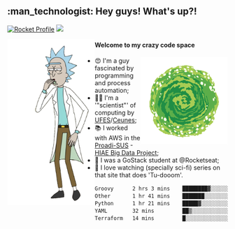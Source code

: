 
<h2> :man_technologist: Hey guys! What's up?!</h2>
                                                                         
[![Rocket Profile](https://img.shields.io/static/v1?label=Rocketseat&message=Profile&colorA=purple&color=black&logo=Rocket&logoColor=white)](https://app.rocketseat.com.br/me/elyabe)
<a href="https://www.linkedin.com/in/elyabe/"><img src="https://img.shields.io/badge/LinkedIn-informational?logo=linkedin"/></a>

<img align='left' src="https://raw.githubusercontent.com/Elyabe/Elyabe/master/images/rick-dancing.gif" width='200'>

                       
#### Welcome to my crazy code space 
<img align='right' src="https://raw.githubusercontent.com/Elyabe/elyabe/master/images/portal-3.gif" width='200'>

- :heart_eyes: I'm a guy fascinated by programming and process automation; 
- :office_worker: I'm a '"scientist"' of computing by [UFES](http://ufes.br)/[Ceunes](http://ceunes.ufes.br);
- :books: I worked with AWS in the [Proadi-SUS](https://www.einstein.br/responsabilidade-social/atuacao-com-o-ministerio-da-saude/proadi-sus) - [HIAE Big Data Project](https://www1.folha.uol.com.br/seminariosfolha/2019/05/cooperacao-entre-governo-e-hospital-leva-inteligencia-artificial-para-a-rede-publica.shtml);
- :rocket: I was a GoStack student at @Rocketseat;
- :movie_camera: I love watching (specially sci-fi) series on that site that does 'Tu-dooom'.

<!--START_SECTION:waka-->

```txt
Groovy      2 hrs 3 mins    ████████▓░░░░░░░░░░░░░░░░   34.21 %
Other       1 hr 41 mins    ███████░░░░░░░░░░░░░░░░░░   28.06 %
Python      1 hr 21 mins    █████▓░░░░░░░░░░░░░░░░░░░   22.46 %
YAML        32 mins         ██▒░░░░░░░░░░░░░░░░░░░░░░   09.02 %
Terraform   14 mins         █░░░░░░░░░░░░░░░░░░░░░░░░   03.90 %
```

<!--END_SECTION:waka-->
